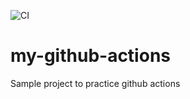 ![CI](https://github.com/amalsgit/my-github-actions/workflows/CI/badge.svg?branch=master)

# my-github-actions
Sample project to practice github actions
